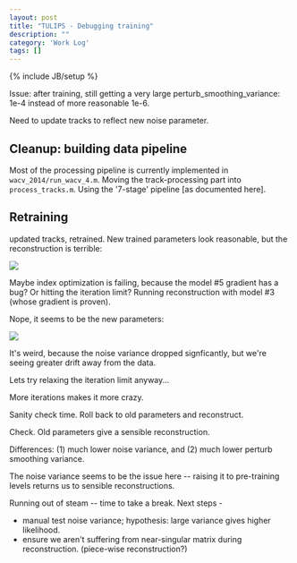 ```yaml
---
layout: post
title: "TULIPS - Debugging training"
description: ""
category: 'Work Log'
tags: []
---
```

{% include JB/setup %}

Issue: after training, still getting a very large perturb_smoothing_variance:  1e-4 instead of more reasonable 1e-6.

Need to update tracks to reflect new noise parameter.

Cleanup: building data pipeline
-----------------------------

Most of the processing pipeline is currently implemented in `wacv_2014/run_wacv_4.m`.  Moving the track-processing part into `process_tracks.m`.  Using the '7-stage' pipeline [as documented here].

Retraining
---------

updated tracks, retrained.  New trained parameters look reasonable, but the reconstruction is terrible:
    
![]({{site.baseurl}}/img/2014-03-24-retrain_reconstruction.png)

Maybe index optimization is failing, because the model #5 gradient has a bug?  Or hitting the iteration limit?  Running reconstruction with model #3 (whose gradient is proven).  

Nope, it seems to be the new parameters:

![]({{site.baseurl}}/img/2014-03-24-retrain_reconstruction_2.png)

It's weird, because the noise variance dropped signficantly, but we're seeing greater drift away from the data.

Lets try relaxing the iteration limit anyway...

More iterations makes it more crazy.

Sanity check time.  Roll back to old parameters and reconstruct.

Check.  Old parameters give a sensible reconstruction.

Differences: (1) much lower noise variance, and (2) much lower perturb smoothing variance.

The noise variance seems to be the issue here -- raising it to pre-training levels returns us to sensible reconstructions.

Running out of steam -- time to take a break.  Next steps - 

* manual test noise variance; hypothesis: large variance gives higher likelihood.
* ensure we aren't suffering from near-singular matrix during reconstruction. (piece-wise reconstruction?)
